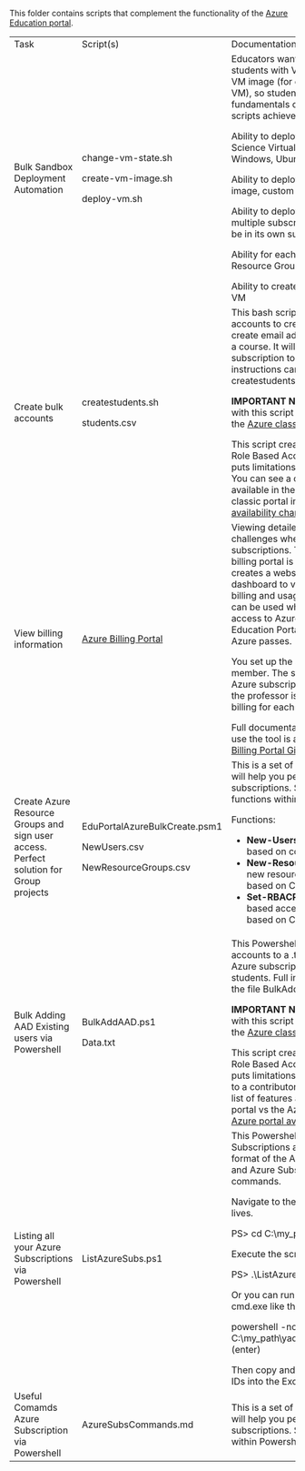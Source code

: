 This folder contains scripts that complement the functionality of the [Azure Education portal](https://azure.microsoft.com/en-gb/community/education/).
<table>
<tr>
<td>Task</td>   <td>Script(s)</td>   <td> Documentation </td>
</tr>

<tr>
<td>Bulk Sandbox Deployment Automation</td>
<td>change-vm-state.sh</p>create-vm-image.sh</p>deploy-vm.sh</td>
<td>Educators want a simple way to provide students with VMs based on a specific VM image (for example, Data Science VM), so students can learn the fundamentals of data science. These scripts achieve the following user stories:</p>
Ability to deploy multiple DSVMs (Data Science Virtual Machine) in either Windows, Ubuntu, of Linux CentOS</p>
Ability to deploy VMs from marketplace image, custom image, or DSVM</p>
Ability to deploy VMs across one or multiple subscriptions (i.e. Each VM can be in its own subscription)</p>
Ability for each VM to have its own Resource Group</p>
Ability to create a clean VM image from a VM
</td>
</tr>

<tr>
<td>Create bulk accounts </td>
<td>createstudents.sh</p>students.csv</td>
<td>This bash script will read a list of accounts to create from a csv to bulk create email adresses for students taking a course. It will assign an Azure subscription to each of the students.
Full instructions can be found in the file createstudentsInstructions.md.</p>
<b>IMPORTANT NOTE:</b> Accounts created with this script will NOT be able to access the <a href="https://manage.windowsazure.com"> Azure classic portal</a>.</p>
This script creates accounts based on Role Based Access Control (RBAC) and puts limitations on the accounts created. You can see a complete list of features available in 
the Azure portal vs the Azure classic portal in this <a href="https://azure.microsoft.com/en-us/features/azure-portal/availability/">Azure portal availability chart</a>.
</td>
</tr>

<tr>
<td> View billing information </td>
<td> <a href="https://github.com/Microsoft/AzureUsageAndBillingPortal">Azure Billing Portal</a> </td>
<td> Viewing detailed account usage presents challenges when using credit based subscriptions. The Azure Usage and billing portal is a complete solution that creates
a website and PowerBI dashboard to visualize Azure service billing and usage details.  This solution can be used whether students are given access to Azure through the Azure Education 
Portal subscriptions or through Azure passes.</p>
You set up the solution for the faculty member. The students register their Azure subscription wih the system and the professor is able to
view usage and billing for each registered user. </p>
Full documentation on how to install and use the tool is available on Github <a href="https://github.com/Microsoft/AzureUsageAndBillingPortal">Azure Billing Portal GitHub</a>.
</td>
</tr>

<tr>
<td> Create Azure Resource Groups and sign user access. Perfect solution for Group projects</td>
<td> EduPortalAzureBulkCreate.psm1</p> NewUsers.csv</p>NewResourceGroups.csv</td>
<td> This is a set of Powershell scripts which will help you perform tasks on your azure subscriptions. Simply run the command functions within Powershell.</p> 
Functions:
<ul> 
<li><b>New-Users</b> - Creates new users based on content of the CSV</li>  
<li><b>New-ResourceGroups</b> - Creates new resource group and add users based on CSV content</li>
<li><b>Set-RBACPermissions</b> - creates role based access control permission based on CSV</li>
</ul>
</td>
</tr>

<tr>
<td> Bulk Adding AAD Existing users via Powershell</td>
<td> BulkAddAAD.ps1</p> Data.txt</td>
<td> This Powershell script reads a list of accounts to a .txt file, then assigns an Azure subscription to each of the students.
Full instructions can be found in the file BulkAddAADInstructions.md.</p>
<b>IMPORTANT NOTE:</b> Accounts created with this script will NOT be able to access the <a href="https://manage.windowsazure.com"> Azure classic portal</a>.</p>
This script creates accounts based on Role Based Access Control (RBAC) and puts limitations on the accounts created to a contributor. You can see a complete list of features available in 
the Azure portal vs the Azure classic portal in this <a href="https://azure.microsoft.com/en-us/features/azure-portal/availability/">Azure portal availability chart</a>.</td>
</tr>

<tr>
<td> Listing all your Azure Subscriptions via Powershell</td>
<td> ListAzureSubs.ps1 </td>
<td> This Powershell script lists the Azure Subscriptions and then lists a table format of the Azure SubscriptionName and Azure SubscriptionID. Simply run the commands.</p>
Navigate to the directory where the script lives.</p>
PS> cd C:\my_path\yada_yada\ (enter)</p>
Execute the script:</p>
PS> .\ListAzureSubs.ps1 (enter)</p>
Or you can run the PowerShell script from cmd.exe like this:</p>
powershell -noexit C:\my_path\yada_yada\ListAzureSubs.ps1 (enter)</p>
Then copy and paste your Subscription IDs into the Excel for assigning users.
</td>
</tr>

<tr>
<td> Useful Comamds Azure Subscription via Powershell</td>
<td> AzureSubsCommands.md </td>
<td> This is a set of Powershell scripts which will help you perform tasks on your Azure subscriptions. 
Simply run the commands within Powershell.</td>
</tr>

</table>
